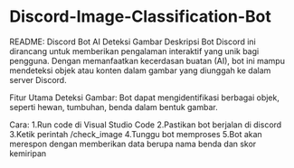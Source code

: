 # Discord-Image-Classification-Bot
README: Discord Bot AI Deteksi Gambar
Deskripsi
Bot Discord ini dirancang untuk memberikan pengalaman interaktif yang unik bagi pengguna. Dengan memanfaatkan kecerdasan buatan (AI), bot ini mampu mendeteksi objek atau konten dalam gambar yang diunggah ke dalam server Discord.

Fitur Utama
Deteksi Gambar: Bot dapat mengidentifikasi berbagai objek, seperti hewan, tumbuhan, benda dalam bentuk gambar.

Cara:
1.Run code di Visual Studio Code
2.Pastikan bot berjalan di discord
3.Ketik perintah /check_image
4.Tunggu bot memproses
5.Bot akan merespon dengan memberikan data berupa nama benda dan skor kemiripan

